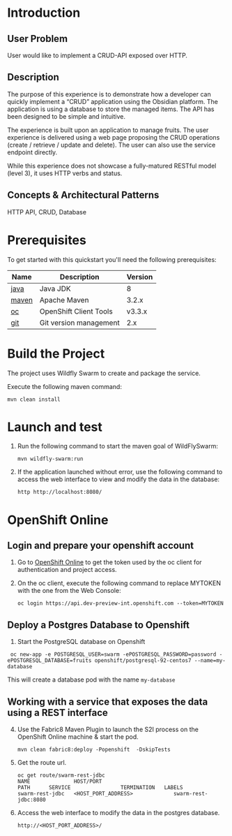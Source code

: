 # Introduction

## User Problem

User would like to implement a CRUD-API exposed over HTTP.

## Description

The purpose of this experience is to demonstrate how a developer can quickly implement a “CRUD” application using the Obsidian platform. The application is using a database to store the managed items. The API has been designed to be simple and intuitive.

The experience is built upon an application to manage fruits. The user experience is delivered using a web page proposing the CRUD operations (create / retrieve / update and delete). The user can also use the service endpoint directly.

While this experience does not showcase a fully-matured RESTful model (level 3), it uses HTTP verbs and status.

## Concepts & Architectural Patterns

HTTP API, CRUD, Database

# Prerequisites

To get started with this quickstart you'll need the following prerequisites:

Name | Description | Version
--- | --- | ---
[java][1] | Java JDK | 8
[maven][2] | Apache Maven | 3.2.x
[oc][3] | OpenShift Client Tools | v3.3.x
[git][4] | Git version management | 2.x

[1]: http://www.oracle.com/technetwork/java/javase/downloads/
[2]: https://maven.apache.org/download.cgi?Preferred=ftp://mirror.reverse.net/pub/apache/
[3]: https://docs.openshift.com/enterprise/3.2/cli_reference/get_started_cli.html
[4]: https://git-scm.com/book/en/v2/Getting-Started-Installing-Git

# Build the Project

The project uses Wildfly Swarm to create and package the service.

Execute the following maven command:

```
mvn clean install
```

# Launch and test

1. Run the following command to start the maven goal of WildFlySwarm:

    ```
    mvn wildfly-swarm:run
    ```

1. If the application launched without error, use the following command to access the web interface to view and modify the data in the database:

    ```
    http http://localhost:8080/    
    ```

# OpenShift Online

## Login and prepare your openshift account

1. Go to [OpenShift Online](https://console.dev-preview-int.openshift.com/console/command-line) to get the token used by the oc client for authentication and project access.

2. On the oc client, execute the following command to replace MYTOKEN with the one from the Web Console:

    ```
    oc login https://api.dev-preview-int.openshift.com --token=MYTOKEN
    ```

## Deploy a Postgres Database to Openshift

1. Start the PostgreSQL database on Openshift

  ```
   oc new-app -e POSTGRESQL_USER=swarm -ePOSTGRESQL_PASSWORD=password -ePOSTGRESQL_DATABASE=fruits openshift/postgresql-92-centos7 --name=my-database
  ```

  This will create a database pod with the name `my-database`

## Working with a service that exposes the data using a REST interface

4. Use the Fabric8 Maven Plugin to launch the S2I process on the OpenShift Online machine & start the pod.

    ```
    mvn clean fabric8:deploy -Popenshift  -DskipTests
    ```

5. Get the route url.

    ```
    oc get route/swarm-rest-jdbc
    NAME              HOST/PORT                                          PATH      SERVICE                TERMINATION   LABELS
    swarm-rest-jdbc   <HOST_PORT_ADDRESS>             swarm-rest-jdbc:8080
    ```

6. Access the web interface to modify the data in the postgres database.
    ```
    http://<HOST_PORT_ADDRESS>/
    ```
